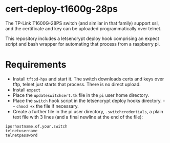 # cert-deploy-t1600g-28ps

The TP-Link T1600G-28PS switch (and similar in that family) support ssl, and the certificate and key can be uploaded programmatically over telnet.

This repository includes a letsencrypt deploy hook comprising an expect script and bash wrapper for automating that process from a raspberry pi.

# Requirements

- Install `tftpd-hpa` and start it. The switch downloads certs and keys over tftp, telnet just starts that process. There is no direct upload.
- Install `expect`
- Place the `updateswitchcert.tk` file in the `pi` user home directory.
- Place the `switch` hook script in the letsencrypt deploy hooks directory.
-- `chmod +x` the file if necessary.
- Create a further file in the pi user directory, `.switchcredentials`, a plain text file with 3 lines (and a final newline at the end of the file):

```
iporhostname.of.your.switch
telnetusername
telnetpassword
```

